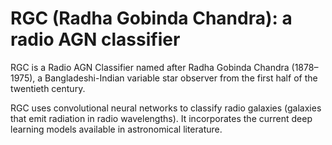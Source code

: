 # RGC (Radha Gobinda Chandra): a radio AGN classifier
RGC is a Radio AGN Classifier named after Radha Gobinda Chandra (1878–1975), a Bangladeshi-Indian variable star observer from the first half of the twentieth century.

RGC uses convolutional neural networks to classify radio galaxies (galaxies that emit radiation in radio wavelengths). It incorporates the current deep learning models available in astronomical literature.

